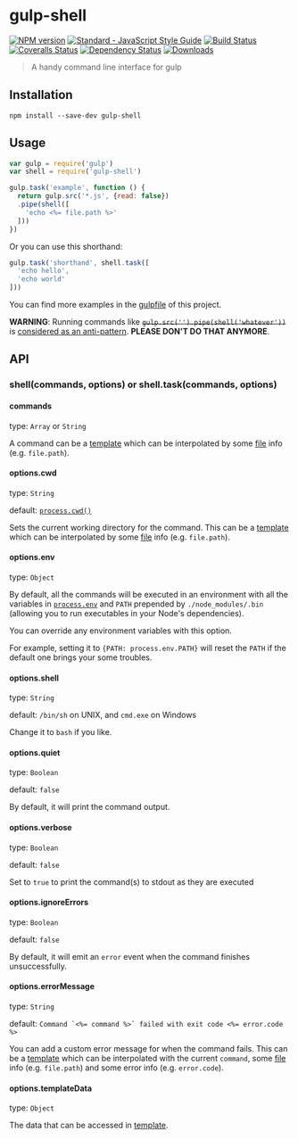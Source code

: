 # gulp-shell

[![NPM version](https://img.shields.io/npm/v/gulp-shell.svg)](https://npmjs.org/package/gulp-shell)
[![Standard - JavaScript Style Guide](https://img.shields.io/badge/code_style-standard-brightgreen.svg)](http://standardjs.com/)
[![Build Status](https://img.shields.io/travis/sun-zheng-an/gulp-shell/master.svg)](https://travis-ci.org/sun-zheng-an/gulp-shell)
[![Coveralls Status](https://img.shields.io/coveralls/sun-zheng-an/gulp-shell/master.svg)](https://coveralls.io/r/sun-zheng-an/gulp-shell)
[![Dependency Status](https://img.shields.io/david/sun-zheng-an/gulp-shell.svg)](https://david-dm.org/sun-zheng-an/gulp-shell)
[![Downloads](https://img.shields.io/npm/dm/gulp-shell.svg)](https://npmjs.org/package/gulp-shell)

> A handy command line interface for gulp

## Installation

```shell
npm install --save-dev gulp-shell
```

## Usage

```js
var gulp = require('gulp')
var shell = require('gulp-shell')

gulp.task('example', function () {
  return gulp.src('*.js', {read: false})
  .pipe(shell([
    'echo <%= file.path %>'
  ]))
})
```

Or you can use this shorthand:

```js
gulp.task('shorthand', shell.task([
  'echo hello',
  'echo world'
]))
```

You can find more examples in the [gulpfile](https://github.com/sun-zheng-an/gulp-shell/blob/master/gulpfile.js) of this project.

**WARNING**: Running commands like ~~`gulp.src('').pipe(shell('whatever'))`~~ is [considered as an anti-pattern](https://github.com/sun-zheng-an/gulp-shell/issues/55). **PLEASE DON'T DO THAT ANYMORE**.

## API

### shell(commands, options) or shell.task(commands, options)

#### commands

type: `Array` or `String`

A command can be a [template][] which can be interpolated by some [file][] info (e.g. `file.path`).

#### options.cwd

type: `String`

default: [`process.cwd()`](http://nodejs.org/api/process.html#process_process_cwd)

Sets the current working directory for the command. This can be a [template][] which can be interpolated by some [file][] info (e.g. `file.path`).

#### options.env

type: `Object`

By default, all the commands will be executed in an environment with all the variables in [`process.env`](http://nodejs.org/api/process.html#process_process_env) and `PATH` prepended by `./node_modules/.bin` (allowing you to run executables in your Node's dependencies).

You can override any environment variables with this option.

For example, setting it to `{PATH: process.env.PATH}` will reset the `PATH` if the default one brings your some troubles.

#### options.shell

type: `String`

default: `/bin/sh` on UNIX, and `cmd.exe` on Windows

Change it to `bash` if you like.

#### options.quiet

type: `Boolean`

default: `false`

By default, it will print the command output.

#### options.verbose

type: `Boolean`

default: `false`

Set to `true` to print the command(s) to stdout as they are executed

#### options.ignoreErrors

type: `Boolean`

default: `false`

By default, it will emit an `error` event when the command finishes unsuccessfully.

#### options.errorMessage

type: `String`

default: ``Command `<%= command %>` failed with exit code <%= error.code %>``

You can add a custom error message for when the command fails.
This can be a [template][] which can be interpolated with the current `command`, some [file][] info (e.g. `file.path`) and some error info (e.g. `error.code`).

#### options.templateData

type: `Object`

The data that can be accessed in [template][].

[template]: http://lodash.com/docs#template
[file]: https://github.com/wearefractal/vinyl
